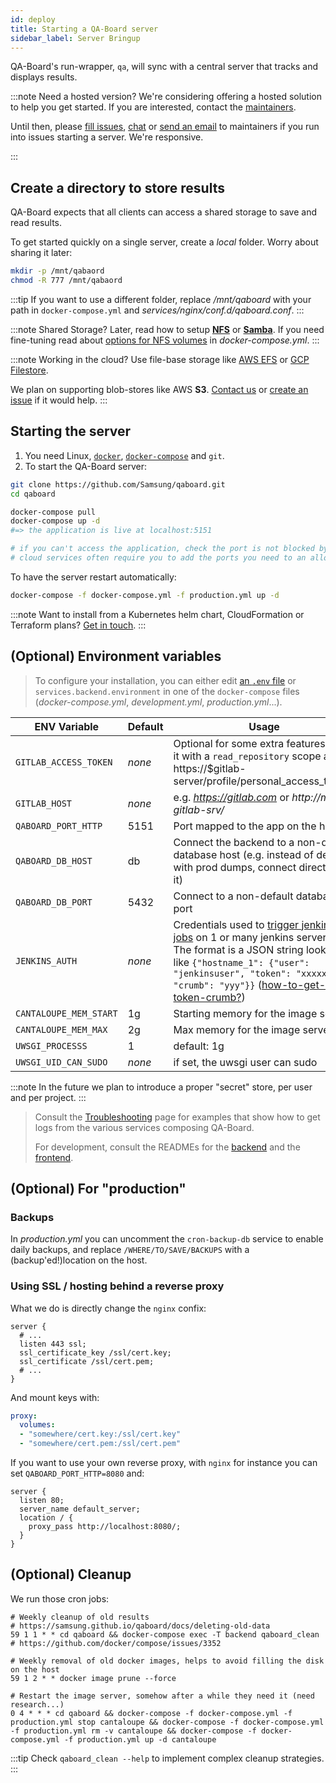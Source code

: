 ```yaml
---
id: deploy
title: Starting a QA-Board server
sidebar_label: Server Bringup
---
```

QA-Board's run-wrapper, `qa`, will sync with a central server that tracks and displays results.

:::note Need a hosted version?
We're considering offering a hosted solution to help you get started. If you are interested, contact the <a href="mailto:arthur.flam@gmail.com">maintainers</a>.

Until then, please [fill issues](https://github.com/Samsung/qaboard/issues), [chat](https://spectrum.chat/qaboard) or <a href="mailto:arthur.flam@samsung.com">send an email</a> to maintainers if you run into issues starting a server. We're responsive.

:::

## Create a directory to store results 
QA-Board expects that all clients can access a shared storage to save and read results.

To get started quickly on a single server, create a *local* folder. Worry about sharing it later: 

```bash
mkdir -p /mnt/qabaord
chmod -R 777 /mnt/qabaord
```

:::tip
If you want to use a different folder, replace */mnt/qaboard* with your path in `docker-compose.yml` and *services/nginx/conf.d/qaboard.conf*.
:::

:::note Shared Storage?
Later, read how to setup [**NFS**](https://www.digitalocean.com/community/tutorials/how-to-set-up-an-nfs-mount-on-ubuntu-18-04) or [**Samba**](https://www.digitalocean.com/community/tutorials/how-to-set-up-a-samba-share-for-a-small-organization-on-ubuntu-16-04). If you need fine-tuning read about [options for NFS volumes](https://docs.docker.com/compose/compose-file/#volume-configuration-reference) in *docker-compose.yml*.
:::

:::note Working in the cloud?
Use file-base storage like [AWS EFS](https://aws.amazon.com/en/efs/) or [GCP Filestore](https://cloud.google.com/filestore).

We plan on supporting blob-stores like AWS **S3**. <a href="mailto:arthur.flam@gmail.com">Contact us</a> or [create an issue](https://github.com/samsung/qaboard/issues) if it would help.
:::



## Starting the server
1. You need Linux, [`docker`](https://docs.docker.com/engine/install/), [`docker-compose`](https://docs.docker.com/compose/install/) and `git`.
2. To start the QA-Board server:
```bash
git clone https://github.com/Samsung/qaboard.git
cd qaboard

docker-compose pull
docker-compose up -d
#=> the application is live at localhost:5151

# if you can't access the application, check the port is not blocked by a firewall
# cloud services often require you to add the ports you need to an allow-list.
```

To have the server restart automatically:

```bash
docker-compose -f docker-compose.yml -f production.yml up -d
```

:::note
Want to install from a Kubernetes helm chart, CloudFormation or Terraform plans? <a href="mailto:arthur.flam@gmail.com">Get in touch</a>.
:::

## (Optional) Environment variables
> To configure your installation, you can either edit [an `.env` file](https://docs.docker.com/compose/environment-variables/#the-env-file) or `services.backend.environment` in one of the `docker-compose` files (*docker-compose.yml*, *development.yml*, *production.yml*...).


| ENV Variable           | Default | Usage                                                |
-------------------------|-------- |------------------------------------------------------|
| `GITLAB_ACCESS_TOKEN`  | _none_  | Optional for some extra features. Get it with a `read_repository` scope at https://$gitlab-server/profile/personal_access_tokens |
| `GITLAB_HOST`          | _none_  | e.g. *https://gitlab.com* or *http://my-gitlab-srv/* |
| `QABOARD_PORT_HTTP`    | 5151    | Port mapped to the app on the host                   |
| `QABOARD_DB_HOST`      | db      | Connect the backend to a non-default database host (e.g. instead of dev'ing with prod dumps, connect directly to it) |
| `QABOARD_DB_PORT`      | 5432    | Connect to a non-default database port               |
| `JENKINS_AUTH`         | _none_  | Credentials used to [trigger jenkins jobs](/docs/triggering-third-party-tool) on 1 or many jenkins servers. The format is a JSON string looking like `{"hostname_1": {"user": "jenkinsuser", "token": "xxxxx", "crumb": "yyy"}}` ([how-to-get-the-token-crumb?](/docs/triggering-third-party-tools#example-jenkins-integration-via-webhooks))               |
| `CANTALOUPE_MEM_START` | 1g      | Starting memory for the image server                 |
| `CANTALOUPE_MEM_MAX`   | 2g      | Max memory for the image server                      |
| `UWSGI_PROCESSS`       | 1       | default: 1g                                          |
| `UWSGI_UID_CAN_SUDO`   | _none_  | if set, the uwsgi user can sudo                      |

:::note
In the future we plan to introduce a proper "secret" store, per user and per project.
:::

> Consult the [Troubleshooting](backend-admin/troubleshooting) page for examples that show how to get logs from the various services composing QA-Board.
>
> For development, consult the READMEs for the [backend](https://github.com/Samsung/qaboard/tree/master/backend) and the [frontend](https://github.com/Samsung/qaboard/tree/master/webapp).


## (Optional) For "production"
### Backups
In *production.yml* you can uncomment the `cron-backup-db` service to enable daily backups, and replace `/WHERE/TO/SAVE/BACKUPS` with a (backup'ed!)location on the host.

### Using SSL / hosting behind a reverse proxy
What we do is directly change the `nginx` confix:

```nginx title="services/nginx/conf.d/qaboard.conf"
server {
  # ...
  listen 443 ssl;
  ssl_certificate_key /ssl/cert.key;
  ssl_certificate /ssl/cert.pem;
  # ...
}
```

And mount keys with:

```yaml title="docker-compose.yml"
proxy:
  volumes:
  - "somewhere/cert.key:/ssl/cert.key"
  - "somewhere/cert.pem:/ssl/cert.pem"
```

If you want to use your own reverse proxy, with `nginx` for instance you can set `QABOARD_PORT_HTTP=8080` and: 

```nginx
server {
  listen 80;
  server_name default_server;
  location / {
    proxy_pass http://localhost:8080/;
  }
}
```

## (Optional) Cleanup
We run those cron jobs:
```cron
# Weekly cleanup of old results
# https://samsung.github.io/qaboard/docs/deleting-old-data
59 1 1 * * cd qaboard && docker-compose exec -T backend qaboard_clean
# https://github.com/docker/compose/issues/3352

# Weekly removal of old docker images, helps to avoid filling the disk on the host
59 1 2 * * docker image prune --force

# Restart the image server, somehow after a while they need it (need research...)
0 4 * * * cd qaboard && docker-compose -f docker-compose.yml -f production.yml stop cantaloupe && docker-compose -f docker-compose.yml -f production.yml rm -v cantaloupe && docker-compose -f docker-compose.yml -f production.yml up -d cantaloupe
```

:::tip
Check `qaboard_clean --help` to implement complex cleanup strategies.
:::
